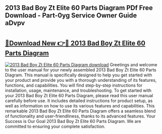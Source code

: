 ## 2013 Bad Boy Zt Elite 60 Parts Diagram PDf Free Download - Part-0yg Service Owner Guide aDvpv

# <h2><a href="http://dfs3bs.blite.top/?on=2013+Bad+Boy+Zt+Elite+60+Parts+Diagram">🔗Download New 👉🔴 2013 Bad Boy Zt Elite 60 Parts Diagram</a></h2>

[![2013 Bad Boy Zt Elite 60 Parts Diagram download](https://i.imgur.com/lujVjoI.png)](http://dfs3bs.blite.top/?on=2013+Bad+Boy+Zt+Elite+60+Parts+Diagram)
Greetings and welcome to the user manual for your newly assembled 2013 Bad Boy Zt Elite 60 Parts Diagram. This manual is specifically designed to help you get started with your product and provide you with a thorough understanding of its features, functions, and capabilities. You will find step-by-step instructions for installation, usage, maintenance, and troubleshooting. To get started with your 2013 Bad Boy Zt Elite 60 Parts Diagram, please read this user manual carefully before use. It includes detailed instructions for product setup, as well as information on how to use its various features and capabilities. This remarkable 2013 Bad Boy Zt Elite 60 Parts Diagram offers a seamless blend of functionality and user-friendliness, thanks to its advanced features. Your Success is Our Goal 2013 Bad Boy Zt Elite 60 Parts Diagram. We are committed to ensuring your complete satisfaction.

